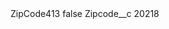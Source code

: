 <?xml version="1.0" encoding="UTF-8"?>
<CustomMetadata xmlns="http://soap.sforce.com/2006/04/metadata" xmlns:xsi="http://www.w3.org/2001/XMLSchema-instance" xmlns:xsd="http://www.w3.org/2001/XMLSchema">
    <label>ZipCode413</label>
    <protected>false</protected>
    <values>
        <field>Zipcode__c</field>
        <value xsi:type="xsd:string">20218</value>
    </values>
</CustomMetadata>

